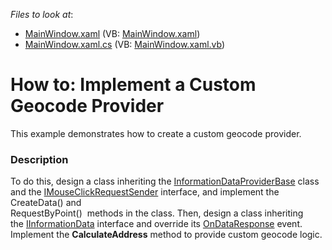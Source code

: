 <!-- default file list -->
*Files to look at*:

* [MainWindow.xaml](./CS/CustomGeocodeProvider/MainWindow.xaml) (VB: [MainWindow.xaml](./VB/CustomGeocodeProvider/MainWindow.xaml))
* [MainWindow.xaml.cs](./CS/CustomGeocodeProvider/MainWindow.xaml.cs) (VB: [MainWindow.xaml.vb](./VB/CustomGeocodeProvider/MainWindow.xaml.vb))
<!-- default file list end -->
# How to: Implement a Custom Geocode Provider


This example demonstrates how to create a custom geocode provider.


<h3>Description</h3>

To do this, design a class inheriting&nbsp;the&nbsp;<a href="https://documentation.devexpress.com/#WPF/clsDevExpressXpfMapInformationDataProviderBasetopic">InformationDataProviderBase</a>&nbsp;class and the&nbsp;<a href="https://documentation.devexpress.com/#WPF/clsDevExpressXpfMapIMouseClickRequestSendertopic">IMouseClickRequestSender</a>&nbsp;interface,&nbsp;and implement the CreateData() and <br>RequestByPoint() &nbsp;methods in the class. Then, design a class inheriting the&nbsp;<a href="https://documentation.devexpress.com/#WPF/clsDevExpressXpfMapIInformationDatatopic">IInformationData</a>&nbsp;interface and override its&nbsp;<a href="https://documentation.devexpress.com/#WPF/DevExpressXpfMapIInformationData_OnDataResponsetopic">OnDataResponse</a>&nbsp;event. Implement the <strong>CalculateAddress</strong>&nbsp;method to provide custom geocode&nbsp;logic.

<br/>


